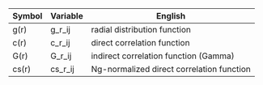 
| Symbol | Variable | English |
| ---    | ---      | --- |
| g(r)   | g_r_ij   | radial distribution function |
| c(r)   | c_r_ij   | direct correlation function |
| G(r)   | G_r_ij   | indirect correlation function (Gamma) |
| cs(r)   | cs_r_ij   | Ng-normalized direct correlation function |
